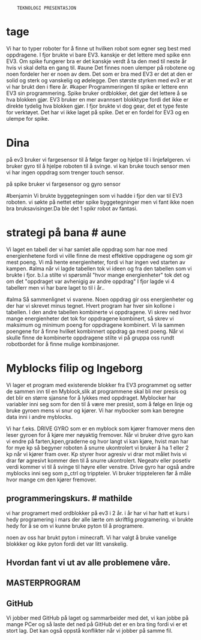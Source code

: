         TEKNOLOGI PRESENTASJON
# tage 
Vi har to typer roboter for å finne ut hvilken robot som egner seg best med oppdragene.
I fjor brukte vi bare EV3. kanskje er det lettere med spike enn EV3.
Om spike fungerer bra er det kanskje verdt å ta den med til neste år hvis vi skal delta en gang til. 
#aune 
Det finnes noen ulemper på robotene og noen fordeler her er noen av dem.
Det som er bra med EV3 er det at den er solid og sterk og vanskelig og ødelegge. 
Den største styrken med ev3 er at vi har brukt den i flere år. 
#kaper
Programmeringen til spike er lettere enn EV3 sin programmering. Spike bruker ordblokker, det gjør det lettere å se hva blokken gjør. EV3 bruker en mer avannsert blokktype fordi det ikke er direkte tydelig hva blokken gjør. I fjor brukte vi dog gear, det et type feste for verktøyet. Det har vi ikke laget på spike. Det er en fordel for EV3 og en ulempe for spike.

 # Dina
på ev3 bruker vi fargesensor til å følge farger og hjelpe til i linjefølgeren.
vi bruker gyro til å hjelpe roboten til å svinge.
vi kan bruke touch sensor men vi har ingen oppdrag som trenger touch sensor.

på spike bruker vi fargesensor og gyro sensor

#benjamin
Vi brukte byggetegningen som vi hadde i fjor den var til EV3 roboten.
vi søkte på nettet etter spike byggetegninger men vi fant ikke noen bra bruksavisinger.Da ble det 1 spikr robot  av fantasi.

# strategi på bana # aune
Vi laget en tabell der vi har samlet alle oppdrag som har noe med energienhetene fordi vi ville finne de mest effektive oppdragene og som gir mest poeng. Vi må hente energienheter, fordi vi har ingen ved starten av kampen. 
#alma
når vi lagde tabellen tok vi ideen og fra den tabellen  som vi brukte
 i fjor. b.l.a stilte vi spørsmål "hvor mange energienheter" tok det og om det "oppdraget var avhenigig av andre oppdrag" I fjor lagde vi 4 tabellerr men vi har bare laget to til i år..

#alma
Så sammenlignet vi svarene. Noen oppdrag gir oss energienheter og der har vi skrevet minus tegnet. Hvert program har hver sin kollone i tabellen.
I den andre tabellen  kombinerte vi oppdragene. Vi skrev ned hvor mange energienheter det tok for oppdragene kombinert, så skrev vi maksimum og minimum poeng for oppdragene kombinert. Vi la sammen poengene for å finne hvilket kombinnert oppdrag ga mest poeng.
Når vi skulle finne de kombinerte oppdragene stilte vi på gruppa oss rundt robotbordet for å finne mulige kombinasjoner.
# Myblocks filip og Ingeborg
Vi lager et program med existerende blokker fra EV3 programmet og setter de sammen inn til en Myblock,slik at programmene skal bli mer presis og det blir en større sjansne for å lykkes med oppdraget.
Myblocker har variabler inni seg som for den til å være mer presist, som å følge en linje og bruke gyroen mens vi snur og kjører. Vi har mybocker som kan beregne data inni i andre myblocks.

Vi har f.eks. DRIVE GYRO som er en myblock som kjører framover mens den leser gyroen for å kjøre mer nøyaktig fremover. Når vi bruker drive gyro kan vi endre på farten,kpen,graderne og hvor langt vi kan kjøre, hvist man har for mye kp så begyner roboten å snurre ukontrolert vi bruker å ha 1 eller 2 kp når vi kjører fram over. Kp styrer hvor agresiv vi drar mot målet hvis vi drar før agresivt kommer den til å snurre ukontrolert. Negeatv eller posetiv verdi kommer vi til å svinge til høyre eller venstre. Drive gyro har også andre myblocks inni seg som p_ctrl og trippteler. Vi bruker trippteleren før å måle hvor mange cm den kjører fremover. 

## programmeringskurs. # mathilde
vi har programert med ordblokker på ev3 i 2 år.
i år har vi har hatt et kurs i hedy programering i mars der alle lærte om skriftlig programering.
 vi brukte hedy for å se om vi kunne bruke pyton til å programere.

noen av oss har brukt pyton i minecraft.
Vi har valgt å bruke vanelige blokkker og ikke pyton fordi det var litt vanskelig.


## Hvordan fant vi ut av alle problemene våre. 



## MASTERPROGRAM 


## GitHub 
Vi jobber med GitHub på laget og sammarbeider med det, vi kan jobbe på mange PCer og så laste det ned på GitHub det er en bra ting fordi vi er et stort lag. Det kan også oppstå konflikter når vi jobber på samme fil.